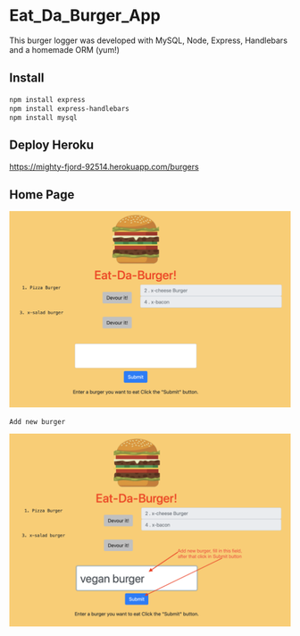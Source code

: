 # Eat_Da_Burger_App
This burger logger was developed with MySQL, Node, Express, Handlebars and a homemade ORM (yum!)

## Install
```
npm install express
npm install express-handlebars
npm install mysql
```

## Deploy Heroku
https://mighty-fjord-92514.herokuapp.com/burgers


## Home Page
![Home page](public/assets/images/screen_page.png)

```
Add new burger 
```
![Add Burger](public/assets/images/screen_page_add.png)